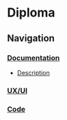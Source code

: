 # Diploma
## Navigation
### [Documentation](https://github.com/Lizka7/Diploma/tree/main/Documentation)
* [Description](https://github.com/Lizka7/Diploma/blob/main/Documentation/Description.pdf)
### [UX/UI](https://github.com/Lizka7/Diploma/tree/main/UX-UI)
### [Code](https://github.com/Lizka7/Diploma/tree/main/Code)
